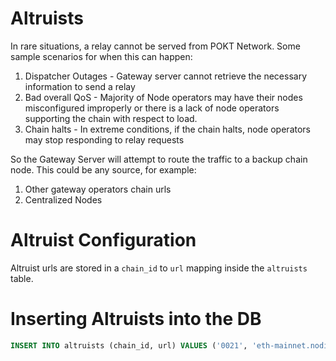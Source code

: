 # Altruists

In rare situations, a relay cannot be served from POKT Network. Some sample scenarios for when this can happen:
1. Dispatcher Outages - Gateway server cannot retrieve the necessary information to send a relay
2. Bad overall QoS - Majority of Node operators may have their nodes misconfigured improperly or there is a lack of node operators supporting the chain with respect to load.
3. Chain halts - In extreme conditions, if the chain halts, node operators may stop responding to relay requests

So the Gateway Server will attempt to route the traffic to a backup chain node. This could be any source, for example:
1. Other gateway operators chain urls
2. Centralized Nodes

# Altruist Configuration
Altruist urls are stored in a `chain_id` to `url` mapping inside the `altruists` table.

# Inserting Altruists into the DB
```sql
INSERT INTO altruists (chain_id, url) VALUES ('0021', 'eth-mainnet.nodies.app');
```
